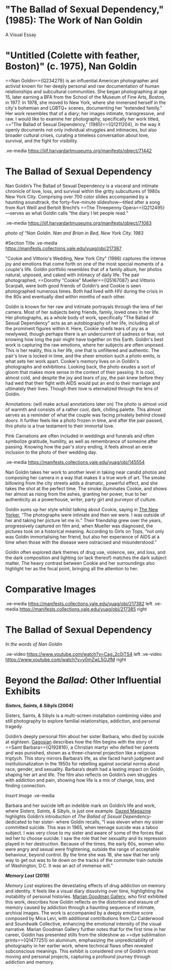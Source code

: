 # "The Ballad of Sexual Dependency," (1985): The Work of Nan Goldin

A Visual Essay

# "Untitled (Colette with feather, Boston)" (c. 1975), Nan Goldin

==Nan Goldin=={Q234279} is an influential American photographer and activist known for her deeply personal and raw documentation of human relationships and subcultural communities. She began photographing at age 15, later earning a BFA from the School of the Museum of Fine Arts, Boston, in 1977. In 1978, she moved to New York, where she immersed herself in the city's bohemian and LGBTQ+ scenes, documenting her “extended family.” Her work resembles that of a diary; her images intimate, transgressive, and raw. I would like to examine her photography, specifically her work titled, =="The Ballad of Sexual Dependency," (1985)=={Q1211204}, in the way it openly documents not only individual struggles and intimacies, but also broader cultural crises, curating a timeless conversation about love, survival, and the fight for visibility. 

.ve-media https://iiif.harvardartmuseums.org/manifests/object/71442

# The Ballad of Sexual Dependency

Nan Goldin’s The Ballad of Sexual Dependency is a visceral and intimate chronicle of love, loss, and survival within the gritty subcultures of 1980s New York City. Comprising over 700 color slides accompanied by a haunting soundtrack, the forty-five-minute slideshow—titled after a song from Kurt Weill and Bertolt Brecht’s ==The Threepenny Opera=={Q212495}—serves as what Goldin calls “the diary I let people read.” 

.ve-media https://iiif.harvardartmuseums.org/manifests/object/71083

*photo of “Nan Goldin. Nan and Brian in Bed, New York City. 1983*



#Section Title
.ve-media https://manifests.collections.yale.edu/yuag/obj/217387

"Cookie and Vittorio's Wedding, New York City" (1986) captures the intense joy and emotions that come forth on one of the most special moments of a couple's life. Goldin portfolio resembles that of a family album, her photos natural, unposed, and caked with intimacy of daily life. The pair photographed, ==Dorothy "Cookie" Mueller=={Q5167087} and Vittorio Scarpati, were both good friends of Goldin's and Cookie is seen photographed numerous times. Both had lived with HIV during the crisis in the 80s and eventually died within months of each other. 

Goldin is known for her raw and intimate portrayals through the lens of her camera. Most of her subjects being friends, family, loved ones in her life. Her photographs, as a whole body of work, specifically "The Ballad of Sexual Dependency" acts as an autobiography of her life, including all of the prominent figures within it. Here, Cookie sheds tears of joy as a newlywed, though perhaps there is an undercurrent of sadness or fear, not knowing how long the pair might have together on this Earth. Goldin's best work is capturing the raw emotions, where her subjects are often unposed. This is her reality, this is her life, one that is unfiltered and authentic. The pair's love is locked in time, and the sheer emotion such a photo emits, is what sets her work apart. Cookie's memory lives on in Goldin's photographs and exhibitions. Looking back, the photo exudes a sort of gloom that makes more sense in the context of their passing. It is cool, almost cold, and despite the joy and tears of joy, the pair knew before they had wed that their fight with AIDS would put an end to their marriage and ultimately their lives. Though their love is eternalized through the lens of Goldin.

Annotations: (will make actual annotations later on) The photo is almost void of warmth and consists of a rather cool, dark, chilling palette. This almost serves as a reminder of what the couple was facing privately behind closed doors. It further feels like a photo frozen in time, and after the pair passed, this photo is a true testament to their immortal love. 

Pink Carnations are often included in weddings and funerals and often symbolize gratitude, humility, as well as remembrance of someone after passing. Knowing how the pair's story ending, it feels almost an eerie inclusion to the photo of their wedding day. 
 
.ve-media https://manifests.collections.yale.edu/yuag/obj/145554 

Nan Goldin takes her work to another level in taking near candid photos and composing her camera in a way that makes it a true work of art. The smoke billowing from the city streets adds a dramatic, powerful effect, and she takes the shot at the perfect time. The smoke illuminates Cookie, and shows her almost as rising from the ashes, granting her power, true to her authenticity as a powerhouse, writer, party girl and purveyor of culture.

Goldin sums up her style whilst talking about Cookie, saying in [The New Yorker](https://www.newyorker.com/magazine/2016/07/04/nan-goldins-the-ballad-of-sexual-dependency), “The photographs were intimate and then we were. I was outside of her and taking her picture let me in.” Their friendship grew over the years, progressively captured on film and, when Mueller was diagnosed, the pictures took on a historical meaning. According to Girls on Tops, “not only was Goldin immortalising her friend, but also her experience of AIDS at a time when those with the disease were ostracised and misunderstood.” 

Goldin often explored dark themes of drug use, violence, sex, and loss, and the dark composition and lighting (or lack thereof) matches the dark subject matter. The heavy contrast between Cookie and her surroundings also highlight her as the focal point, bringing all the attention to her. 

# Comparative Images

.ve-media https://manifests.collections.yale.edu/yuag/obj/217382 left
.ve-media https://manifests.collections.yale.edu/yuag/obj/217385 right

# The Ballad of Sexual Dependency
*In the words of Nan Goldin*

.ve-video https://www.youtube.com/watch?v=Cag_2c0jTS4 left
.ve-video https://www.youtube.com/watch?v=y0mZwL5OJfM right

# Beyond the *Ballad*: Other Influential Exhibits 

***Sisters, Saints, & Sibyls* (2004)**

Sisters, Saints, & Sibyls is a multi-screen installation combining video and still photography to explore familial relationships, addiction, and personal tragedy.

Goldin’s deeply personal film about her sister Barbara, who died by suicide at eighteen. [Gagosian](https://gagosian.com/exhibitions/2024/nan-goldin-sisters-saints-sibyls/) describes how the film begins with the story of ==Saint Barbara=={Q192816}, a Christian martyr who defied her parents and was punished, shown as a three-channel projection like a religious triptych. This story mirrors Barbara’s life, as she faced harsh judgment and institutionalization in the 1950s for rebelling against societal norms about race, gender, and sexuality. Barbara’s death had a lasting impact on Goldin, shaping her art and life. The film also reflects on Goldin’s own struggles with addiction and pain, showing how life is a mix of change, loss, and finding connection.

*Insert Image*
.ve-media

Barbara and her suicide left an indelible mark on Goldin’s life and work, where *Sisters, Saints, & Sibyls*, is just one example. [Dazed Magazine](https://www.dazeddigital.com/photography/article/34062/1/your-ultimate-guide-to-nan-goldin)  highlights Goldin’s introduction of *The Ballad of Sexual Dependency*-dedicated to her sister- where Goldin recalls, “I was eleven when my sister committed suicide. This was in 1965, when teenage suicide was a taboo subject. I was very close to my sister and aware of some of the forces that led her to choose suicide. I saw the role that her sexuality and its repression played in her destruction. Because of the times, the early 60s, women who were angry and sexual were frightening, outside the range of acceptable behaviour, beyond control. By the time she was 18, she saw that her only way to get out was to lie down on the tracks of the commuter train outside of Washington, D.C. It was an act of immense will.”

***Memory Lost* (2019)**

*Memory Lost* explores the devestating effects of drug addiction on memory and identity. It feels like a visual diary dissolving over time, highlighting the instability of personal histories. [Marian Goodman Gallery](https://www.artsy.net/show/marian-goodman-gallery-nan-goldin-memory-lost/info), who first exhibited this work, describes how Goldin reflects on the distortion and erasure of memory caused by addiction through a haunting sequence of intimate, archival images. The work is accompanied by a deeply emotive score composed by Mica Levi, with additional contributions from CJ Calderwood and Soundwalk Collective, enhancing the emotional intensity of the visual narrative. Marian Goodman Gallery further notes that for the first time in her career, Goldin has presented stills from the slideshow as ==dye sublimation prints=={Q1477251} on aluminum, emphasizing the unpredictability of photography in her earlier work, where technical flaws often revealed subconscious meanings. This exhibit is considered one of Goldin’s most moving and personal projects, capturing a profound journey through addiction and memory.














